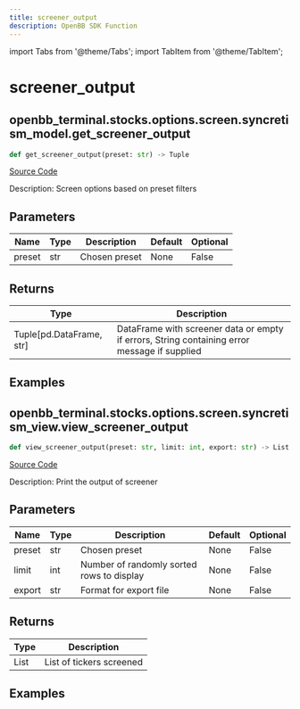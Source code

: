 ```yaml
---
title: screener_output
description: OpenBB SDK Function
---
```


import Tabs from '@theme/Tabs';
import TabItem from '@theme/TabItem';

# screener_output

<Tabs>
<TabItem value="model" label="Model" default>

## openbb_terminal.stocks.options.screen.syncretism_model.get_screener_output

```python title='openbb_terminal/stocks/options/screen/syncretism_model.py'
def get_screener_output(preset: str) -> Tuple
```
[Source Code](https://github.com/OpenBB-finance/OpenBBTerminal/tree/main/openbb_terminal/stocks/options/screen/syncretism_model.py#L159)

Description: Screen options based on preset filters

## Parameters

| Name | Type | Description | Default | Optional |
| ---- | ---- | ----------- | ------- | -------- |
| preset | str | Chosen preset | None | False |

## Returns

| Type | Description |
| ---- | ----------- |
| Tuple[pd.DataFrame, str] | DataFrame with screener data or empty if errors, String containing error message if supplied |

## Examples



</TabItem>
<TabItem value="view" label="View">

## openbb_terminal.stocks.options.screen.syncretism_view.view_screener_output

```python title='openbb_terminal/stocks/options/screen/syncretism_view.py'
def view_screener_output(preset: str, limit: int, export: str) -> List
```
[Source Code](https://github.com/OpenBB-finance/OpenBBTerminal/tree/main/openbb_terminal/stocks/options/screen/syncretism_view.py#L59)

Description: Print the output of screener

## Parameters

| Name | Type | Description | Default | Optional |
| ---- | ---- | ----------- | ------- | -------- |
| preset | str | Chosen preset | None | False |
| limit | int | Number of randomly sorted rows to display | None | False |
| export | str | Format for export file | None | False |

## Returns

| Type | Description |
| ---- | ----------- |
| List | List of tickers screened |

## Examples



</TabItem>
</Tabs>